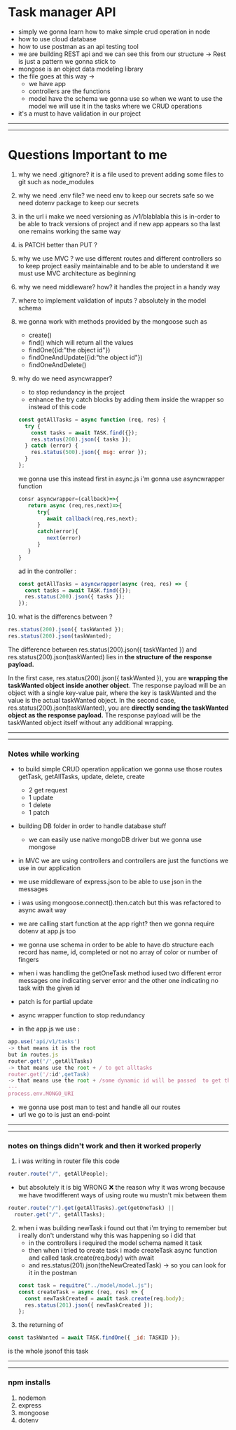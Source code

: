 # Task manager API

- simply we gonna learn how to make simple crud operation in node
- how to use cloud database
- how to use postman as an api testing tool
- we are building REST api and we can see this from our structure -> Rest is just a pattern we gonna stick to
- mongose is an object data modeling library
- the file goes at this way ->
  - we have app
  - controllers are the functions
  - model have the schema we gonna use
    so when we want to use the model we will use it in the tasks where we CRUD operations
- it's a must to have validation in our project

---

---

# Questions Important to me

1. why we need .gitignore?
   it is a file used to prevent adding some files to git such as node_modules
2. why we need .env file?
   we need env to keep our secrets safe so we need dotenv package to keep our secrets
3. in the url i make we need versioning as /v1/blablabla
   this is in-order to be able to track versions of project and if new app appears so tha last one remains working the same way
4. is PATCH better than PUT ?
5. why we use MVC ?
   we use different routes and different controllers so to keep project easily maintainable and to be able to understand it we must use MVC architecture as beginning
6. why we need middleware? how?
   it handles the project in a handy way
7. where to implement validation of inputs ?
   absolutely in the model schema
8. we gonna work with methods provided by the mongoose such as
   - create()
   - find() which will return all the values
   - findOne({id:"the object id"})
   - findOneAndUpdate({id:"the object id"})
   - findOneAndDelete()
9. why do we need asyncwrapper?

   - to stop redundancy in the project
   - enhance the try catch blocks by adding them inside the wrapper
     so instead of this code

   ```js
   const getAllTasks = async function (req, res) {
     try {
       const tasks = await TASK.find({});
       res.status(200).json({ tasks });
     } catch (error) {
       res.status(500).json({ msg: error });
     }
   };
   ```

   we gonna use this instead
   first in async.js i'm gonna use asyncwrapper function

   ```js
   consr asyncwrapper=(callback)=>{
      return async (req,res,next)=>{
         try{
            await callback(req,res,next);
         }
         catch(error){
            next(error)
         }
      }
   }
   ```

   ad in the controller :

   ```js
   const getAllTasks = asyncwrapper(async (req, res) => {
     const tasks = await TASK.find({});
     res.status(200).json({ tasks });
   });
   ```

10. what is the differencs between ?

```js
res.status(200).json({ taskWanted });
res.status(200).json(taskWanted);
```

The difference between res.status(200).json({ taskWanted }) and res.status(200).json(taskWanted) lies in **the structure of the response payload.**

In the first case, res.status(200).json({ taskWanted }), you are **wrapping the taskWanted object inside another object**. The response payload will be an object with a single key-value pair, where the key is taskWanted and the value is the actual taskWanted object.
In the second case, res.status(200).json(taskWanted), you are **directly sending the taskWanted object as the response payload.** The response payload will be the taskWanted object itself without any additional wrapping.

---

---

### Notes while working

- to build simple CRUD operation application we gonna use those routes
  getTask, getAllTasks, update, delete, create

  - 2 get request
  - 1 update
  - 1 delete
  - 1 patch

- building DB folder in order to handle database stuff
  - we can easily use native mongoDB driver but we gonna use mongose
- in MVC we are using controllers and controllers are just the functions we use in our application
- we use middleware of express.json to be able to use json in the messages
- i was using mongoose.connect().then.catch but this was refactored to async await way
- we are calling start function at the app right? then we gonna require dotenv at app.js too
- we gonna use schema in order to be able to have db structure each record has name, id, completed or not no array of color or number of fingers
- when i was handlimg the getOneTask method iused two different error messages one indicating server error and the other one indicating no task with the given id
- patch is for partial update
- async wrapper function to stop redundancy
- in the app.js we use :

```js
app.use('api/v1/tasks')
-> that means it is the root
but in routes.js
router.get('/',getAllTasks)
-> that means use the root + / to get alltasks
router.get('/:id',getTask)
-> that means use the root + /some dynamic id will be passed  to get the wanted task
---
process.env.MONGO_URI

```

- we gonna use post man to test and handle all our routes
- url we go to is just an end-point

---

---

### notes on things didn't work and then it worked properly

1.  i was writing in router file this code

```js
router.route("/", getAllPeople);
```

- but absolutely it is big WRONG ❌
  the reason why it was wrong because we have twodifferent ways of using route wu mustn't mix between them

```js
router.route("/").get(getAllTasks).get(getOneTask) ||
  router.get("/", getAllTasks);
```

2. when i was building newTask i found out that i'm trying to remember but i really don't understand why this was happening
   so i did that
   - in the controllers i required the model schema named it task
   - then when i tried to create task i made createTask async function and called task.create(req.body) with await
   - and res.status(201).json(theNewCreatedTask) -> so you can look for it in the postman
   ```js
   const task = requitre("../model/model.js");
   const createTask = async (req, res) => {
     const newTaskCreated = await task.create(req.body);
     res.status(201).json({ newTaskCreated });
   };
   ```
3. the returning of

```js
const taskWanted = await TASK.findOne({ _id: TASKID });
```

is the whole jsonof this task

---

---

### npm installs

1. nodemon
2. express
3. mongoose
4. dotenv
